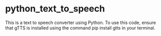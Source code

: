 # python_text_to_speech

This is a text to speech converter using Python.
To use this code, ensure that gTTS is installed using the command pip install gtts in your terminal.
